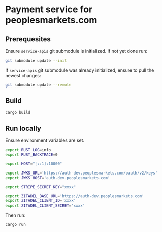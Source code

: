 # Payment service for peoplesmarkets.com

## Prerequesites

Ensure `service-apis` git submodule is initialized. If not yet done run:

```sh
git submodule update --init
```

If `service-apis` git submodule was already initialized, ensure to pull the newest changes:

```sh
git submodule update --remote
```

## Build

```sh
cargo build
```

## Run locally

Ensure environment variables are set.

```sh
export RUST_LOG=info
export RUST_BACKTRACE=0

export HOST="[::1]:10000"

export JWKS_URL='https://auth-dev.peoplesmarkets.com/oauth/v2/keys'
export JWKS_HOST='auth-dev.peoplesmarkets.com'

export STRIPE_SECRET_KEY="xxxx"

export ZITADEL_BASE_URL='https://auth-dev.peoplesmarkets.com'
export ZITADEL_CLIENT_ID='xxxx'
export ZITADEL_CLIENT_SECRET='xxxx'
```

Then run:

```sh
cargo run
```
